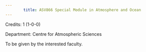 ```yaml
---
        title: ASV866 Special Module in Atmosphere and Ocean
---
```

Credits: 1 (1-0-0)

Department: Centre for Atmospheric Sciences

To be given by the interested faculty.
